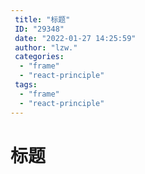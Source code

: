 ```yaml
---
 title: "标题"
 ID: "29348"
 date: "2022-01-27 14:25:59"
 author: "lzw."
 categories: 
  - "frame"
  - "react-principle"
 tags: 
  - "frame"
  - "react-principle"
---
```


# 标题

